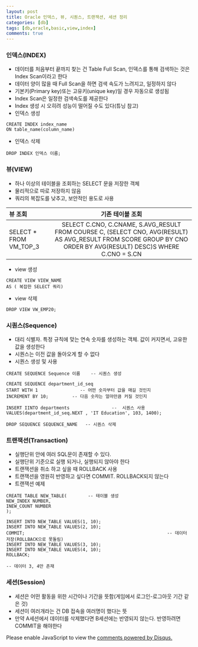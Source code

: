 ```yaml
---
layout: post
title: Oracle 인덱스, 뷰, 시퀀스, 트랜잭션, 세션 정리
categories: [db]
tags: [db,oracle,basic,view,index]
comments: true
---
```

### 인덱스(INDEX)
- 데이터를 처음부터 끝까지 찾는 건 Table Full Scan, 인덱스를 통해 검색하는 것은 Index Scan이라고 한다
- 데이터 양이 많을 때 Full Scan을 하면 검색 속도가 느려지고, 일정하지 않다
- 기본키(Primary key)또는 고유키(unique key)일 경우 자동으로 생성됨
- Index Scan은 일정한 검색속도를 제공한다
- Index 생성 시 오히려 성능이 떨어질 수도 있다(튜닝 참고)
- 인덱스 생성

~~~
CREATE INDEX index_name
ON table_name(column_name)
~~~
- 인덱스 삭제

~~~
DROP INDEX 인덱스 이름;
~~~

### 뷰(VIEW)
- 하나 이상의 테이블을 조회하는 SELECT 문을 저장한 객체
- 물리적으로 따로 저장하지 않음
- 쿼리의 복잡도를 낮추고, 보안적인 용도로 사용

|뷰 조회   | 기존 테이블 조회|
|:---|:---:|
| SELECT * FROM VM_TOP_3 | SELECT C.CNO, C.CNAME, S.AVG_RESULT FROM COURSE C, (SELECT CNO, AVG(RESULT)  AS AVG_RESULT FROM SCORE GROUP BY CNO ORDER BY AVG(RESULT) DESC)S WHERE C.CNO = S.CN |

- view 생성

~~~
CREATE VIEW VIEW_NAME
AS ( 복잡한 SELECT 쿼리) 
~~~
- view 삭제

~~~
DROP VIEW VW_EMP20;
~~~

### 시퀀스(Sequence)
- 대리 식별자. 특정 규칙에 맞는 연속 숫자를 생성하는 객체. 값이 커지면서, 고유한 값을 생성한다
- 시퀀스는 이전 값을 돌아오게 할 수 없다
- 시퀀스 생성 및 사용

~~~
CREATE SEQUENCE Sequence 이름    -- 시퀀스 생성

CREATE SEQUENCE department_id_seq
START WITH 1                -- 어떤 숫자부터 값을 매길 것인지
INCREMENT BY 10;         -- 다음 숫자는 얼마만큼 커질 것인지

INSERT IINTO departments                --  시퀀스 사용
VALUES(department_id_seq.NEXT , 'IT Education', 103, 1400);

DROP SEQUENCE SEQUENCE_NAME   -- 시퀀스 삭제
~~~

### 트랜잭션(Transaction)
- 실행단위 안에 여러 SQL문이 존재할 수 있다.
- 실행단위 기준으로 실행 되거나, 실행되지 않아야 한다
- 트랜잭션을 취소 하고 싶을 때 ROLLBACK 사용
- 트랜잭션을 영원히 반영하고 싶다면 COMMIT. ROLLBACK되지 않는다
- 트랜잭션 예제

~~~
CREATE TABLE NEW_TABLE(        -- 테이블 생성
NEW_INDEX NUMBER,
INEW_COUNT NUMBER
);

INSERT INTO NEW_TABLE VALUES(1, 10); 
INSERT INTO NEW_TABLE VALUES(2, 10);
COMMIT;                                                      -- 데이터 저장(ROLLBACK으로 못돌림)
INSERT INTO NEW_TABLE VALUES(3, 10); 
INSERT INTO NEW_TABLE VALUES(4, 10);
ROLLBACK;

-- 데이터 3, 4만 존재
~~~

### 세션(Session)
- 세션은 어떤 활동을 위한 시간이나 기간을 뜻함(게임에서 로그인-로그아웃 기간 같은 것)
- 세션이 여러개라는 건 DB 접속을 여러명이 했다는 뜻
- 만약 A세션에서 데이터를 삭제했다면 B세션에는 반영되지 않는다. 반영하려면 COMMIT을 해야한다

<div id="disqus_thread"></div>
<script>

/**
*  RECOMMENDED CONFIGURATION VARIABLES: EDIT AND UNCOMMENT THE SECTION BELOW TO INSERT DYNAMIC VALUES FROM YOUR PLATFORM OR CMS.
*  LEARN WHY DEFINING THESE VARIABLES IS IMPORTANT: https://disqus.com/admin/universalcode/#configuration-variables*/
/*
var disqus_config = function () {
this.page.url = PAGE_URL;  // Replace PAGE_URL with your page's canonical URL variable
this.page.identifier = PAGE_IDENTIFIER; // Replace PAGE_IDENTIFIER with your page's unique identifier variable
};
*/
(function() { // DON'T EDIT BELOW THIS LINE
var d = document, s = d.createElement('script');
s.src = 'https://parkwonhui.disqus.com/embed.js';
s.setAttribute('data-timestamp', +new Date());
(d.head || d.body).appendChild(s);
})();
</script>
<noscript>Please enable JavaScript to view the <a href="https://disqus.com/?ref_noscript">comments powered by Disqus.</a></noscript>
                            


